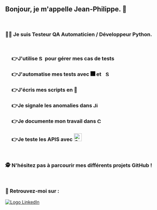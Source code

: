 ## Bonjour, je m'appelle Jean-Philippe. 🤝

<br>

### 👨‍💻  Je suis Testeur QA Automaticien / Développeur Python.

<br>

### <div style="margin-left:20px"> 👉J'utilise <img src="https://static.wixstatic.com/media/bfcc04_cd132e0553374fa6b59ba00f293b8cbd~mv2.jpg/v1/crop/x_0,y_0,w_1651,h_410/fill/w_303,h_75,al_c,q_80,usm_0.66_1.00_0.01,enc_auto/Squash-Jira-anomalie-automatisation-agil.jpg" alt="Squash TM" style="height: 15px"> pour gérer mes cas de tests

### <div style="margin-left:20px"> 👉J'automatise mes tests avec <img src="https://europe1.discourse-cdn.com/standard21/uploads/robotframework1/original/1X/927bccfd8d2d7ad89b17972cb1dc27f432ffac3f.png" alt="Robot Framework" style= "height:15px; background:black"/> et <img src="https://avatars.githubusercontent.com/u/983927?s=200&v=4" alt="Selenium" height=15px style= "margin-left:10px"/>

### <div style="margin-left:20px"> 👉J'écris mes scripts en 🐍

### <div style="margin-left:20px"> 👉Je signale les anomalies dans <img src="https://wac-cdn.atlassian.com/dam/jcr:ab384028-e8a3-4dd1-8b45-6d564ef7936a/Jira%20Software_24.svg?cdnVersion=1084" height="15px" alt="Jira Software">

### <div style="margin-left:20px"> 👉Je documente mon travail dans <img src="https://wac-cdn-2.atlassian.com/image/upload/f_auto,q_auto/dam/jcr:d6e2d2db-e58a-40f7-9d1a-d6d22a335c96/Confluence-blue.svg?cdnVersion=1084" height="15px" alt="Confluence">

### <div style="margin-left:20px"> 👉Je teste les APIS avec <img src="https://voyager.postman.com/logo/postman-logo-orange.svg" height="25px" alt="Confluence">

<br>

### 🕵 N'hésitez pas à parcourir mes différents projets GitHub ! 

<br>

### 👋 Retrouvez-moi sur :

<a href="https://www.linkedin.com/in/jean-philippe-vincent-1509832/"><img src="https://img.shields.io/badge/LinkedIn-0077B5?style=for-the-badge&logo=linkedin&logoColor=white" alt="Logo LinkedIn" /></a>
